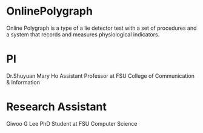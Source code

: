 # OnlinePolygraph
Online Polygraph is a type of a lie detector test with a set of procedures and a system that records and measures physiological indicators.

# PI
Dr.Shuyuan Mary Ho
Assistant Professor at FSU College of Communication & Information

# Research Assistant
Giwoo G Lee
PhD Student at FSU Computer Science
